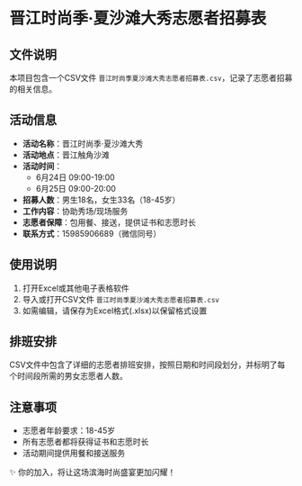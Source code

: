 # 晋江时尚季·夏沙滩大秀志愿者招募表

## 文件说明

本项目包含一个CSV文件 `晋江时尚季夏沙滩大秀志愿者招募表.csv`，记录了志愿者招募的相关信息。

## 活动信息

- **活动名称**：晋江时尚季·夏沙滩大秀
- **活动地点**：晋江触角沙滩
- **活动时间**：
  - 6月24日 09:00-19:00
  - 6月25日 09:00-20:00
- **招募人数**：男生18名，女生33名（18-45岁）
- **工作内容**：协助秀场/现场服务
- **志愿者保障**：包用餐、接送，提供证书和志愿时长
- **联系方式**：15985906689（微信同号）

## 使用说明

1. 打开Excel或其他电子表格软件
2. 导入或打开CSV文件 `晋江时尚季夏沙滩大秀志愿者招募表.csv`
3. 如需编辑，请保存为Excel格式(.xlsx)以保留格式设置

## 排班安排

CSV文件中包含了详细的志愿者排班安排，按照日期和时间段划分，并标明了每个时间段所需的男女志愿者人数。

## 注意事项

- 志愿者年龄要求：18-45岁
- 所有志愿者都将获得证书和志愿时长
- 活动期间提供用餐和接送服务

✨ 你的加入，将让这场滨海时尚盛宴更加闪耀！ 